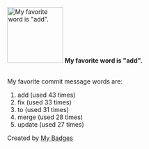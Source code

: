 <img src="https://github.com/my-badges/my-badges/blob/master/src/all-badges/favorite-word/favorite-word.png?raw=true" alt="My favorite word is &quot;add&quot;." title="My favorite word is &quot;add&quot;." width="128">
<strong>My favorite word is &quot;add&quot;.</strong>
<br><br>

My favorite commit message words are:

1. add (used 43 times)
2. fix (used 33 times)
3. to (used 31 times)
4. merge (used 28 times)
5. update (used 27 times)


Created by <a href="https://github.com/my-badges/my-badges">My Badges</a>